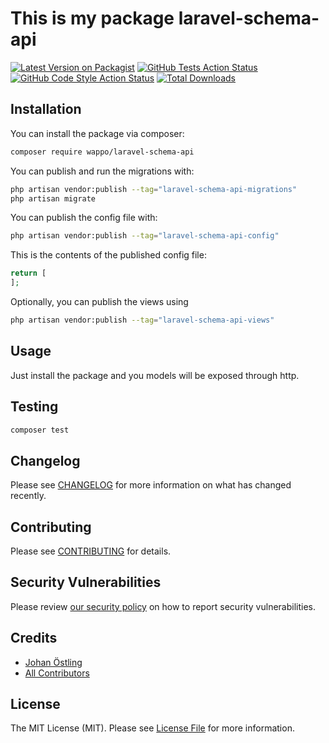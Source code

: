 # This is my package laravel-schema-api

[![Latest Version on Packagist](https://img.shields.io/packagist/v/wappo/laravel-schema-api.svg?style=flat-square)](https://packagist.org/packages/wappo/laravel-schema-api)
[![GitHub Tests Action Status](https://img.shields.io/github/actions/workflow/status/wappo/laravel-schema-api/run-tests.yml?branch=main&label=tests&style=flat-square)](https://github.com/wappo/laravel-schema-api/actions?query=workflow%3Arun-tests+branch%3Amain)
[![GitHub Code Style Action Status](https://img.shields.io/github/actions/workflow/status/wappo/laravel-schema-api/fix-php-code-style-issues.yml?branch=main&label=code%20style&style=flat-square)](https://github.com/wappo/laravel-schema-api/actions?query=workflow%3A"Fix+PHP+code+style+issues"+branch%3Amain)
[![Total Downloads](https://img.shields.io/packagist/dt/wappo/laravel-schema-api.svg?style=flat-square)](https://packagist.org/packages/wappo/laravel-schema-api)

## Installation

You can install the package via composer:

```bash
composer require wappo/laravel-schema-api
```

You can publish and run the migrations with:

```bash
php artisan vendor:publish --tag="laravel-schema-api-migrations"
php artisan migrate
```

You can publish the config file with:

```bash
php artisan vendor:publish --tag="laravel-schema-api-config"
```

This is the contents of the published config file:

```php
return [
];
```

Optionally, you can publish the views using

```bash
php artisan vendor:publish --tag="laravel-schema-api-views"
```

## Usage

Just install the package and you models will be exposed through http.

## Testing

```bash
composer test
```

## Changelog

Please see [CHANGELOG](CHANGELOG.md) for more information on what has changed recently.

## Contributing

Please see [CONTRIBUTING](CONTRIBUTING.md) for details.

## Security Vulnerabilities

Please review [our security policy](../../security/policy) on how to report security vulnerabilities.

## Credits

- [Johan Östling](https://github.com/kjostling)
- [All Contributors](../../contributors)

## License

The MIT License (MIT). Please see [License File](LICENSE.md) for more information.

